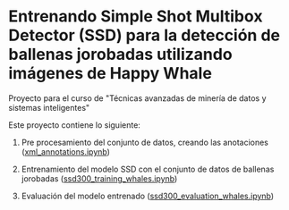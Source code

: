 # Entrenando Simple Shot Multibox Detector (SSD) para la detección de ballenas jorobadas utilizando imágenes de Happy Whale

Proyecto para el curso de "Técnicas avanzadas de minería de datos y sistemas inteligentes"

Este proyecto contiene lo siguiente:

1. Pre procesamiento del conjunto de datos, creando las anotaciones ([xml_annotations.ipynb](/xml_annotations.ipynb))

2. Entrenamiento del modelo SSD con el conjunto de datos de ballenas jorobadas ([ssd300_training_whales.ipynb](/ssd300_training_whales.ipynb))

3. Evaluación del modelo entrenado ([ssd300_evaluation_whales.ipynb](/ssd300_evaluation_whales.ipynb))